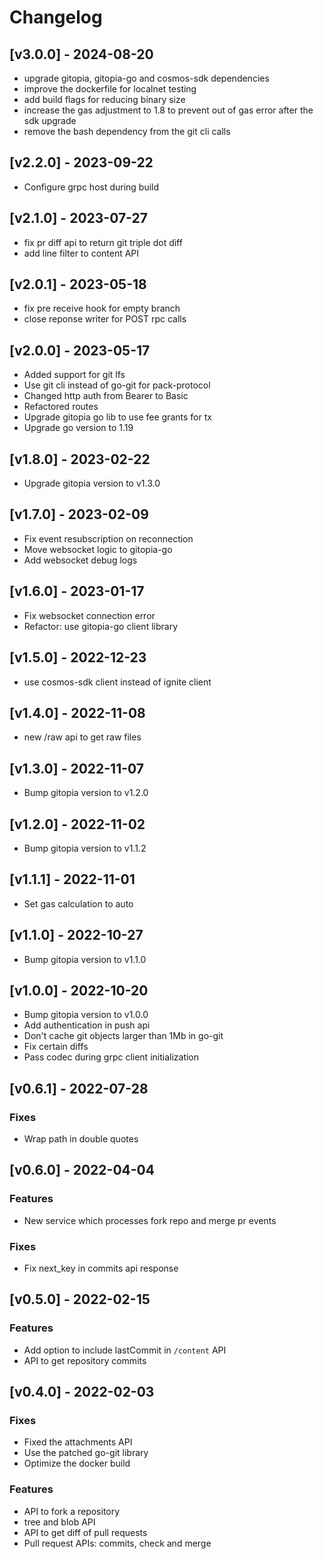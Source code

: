 # Changelog

## [v3.0.0] - 2024-08-20
- upgrade gitopia, gitopia-go and cosmos-sdk dependencies
- improve the dockerfile for localnet testing
- add build flags for reducing binary size
- increase the gas adjustment to 1.8 to prevent out of gas error after the sdk upgrade
- remove the bash dependency from the git cli calls

## [v2.2.0] - 2023-09-22
- Configure grpc host during build

## [v2.1.0] - 2023-07-27

- fix pr diff api to return git triple dot diff
- add line filter to content API

## [v2.0.1] - 2023-05-18

- fix pre receive hook for empty branch
- close reponse writer for POST rpc calls

## [v2.0.0] - 2023-05-17

- Added support for git lfs
- Use git cli instead of go-git for pack-protocol
- Changed http auth from Bearer to Basic
- Refactored routes
- Upgrade gitopia go lib to use fee grants for tx
- Upgrade go version to 1.19

## [v1.8.0] - 2023-02-22

- Upgrade gitopia version to v1.3.0

## [v1.7.0] - 2023-02-09

- Fix event resubscription on reconnection
- Move websocket logic to gitopia-go
- Add websocket debug logs

## [v1.6.0] - 2023-01-17

- Fix websocket connection error
- Refactor: use gitopia-go client library

## [v1.5.0] - 2022-12-23

- use cosmos-sdk client instead of ignite client

## [v1.4.0] - 2022-11-08

- new /raw api to get raw files

## [v1.3.0] - 2022-11-07

- Bump gitopia version to v1.2.0

## [v1.2.0] - 2022-11-02

- Bump gitopia version to v1.1.2

## [v1.1.1] - 2022-11-01

- Set gas calculation to auto

## [v1.1.0] - 2022-10-27

- Bump gitopia version to v1.1.0

## [v1.0.0] - 2022-10-20

- Bump gitopia version to v1.0.0
- Add authentication in push api
- Don't cache git objects larger than 1Mb in go-git
- Fix certain diffs
- Pass codec during grpc client initialization

## [v0.6.1] - 2022-07-28

### Fixes

- Wrap path in double quotes

## [v0.6.0] - 2022-04-04

### Features

- New service which processes fork repo and merge pr events

### Fixes

- Fix next_key in commits api response

## [v0.5.0] - 2022-02-15

### Features

- Add option to include lastCommit in `/content` API
- API to get repository commits

## [v0.4.0] - 2022-02-03

### Fixes

- Fixed the attachments API
- Use the patched go-git library
- Optimize the docker build

### Features

- API to fork a repository
- tree and blob API
- API to get diff of pull requests
- Pull request APIs: commits, check and merge
